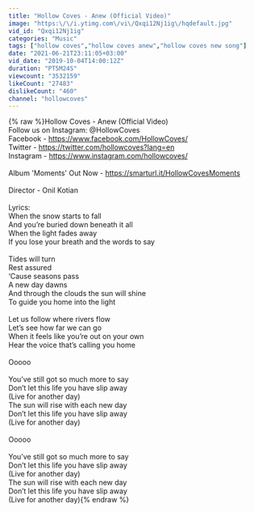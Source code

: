 ```yaml
---
title: "Hollow Coves - Anew (Official Video)"
image: "https:\/\/i.ytimg.com\/vi\/Qxqi12Nj1ig\/hqdefault.jpg"
vid_id: "Qxqi12Nj1ig"
categories: "Music"
tags: ["hollow coves","hollow coves anew","hollow coves new song"]
date: "2021-06-21T23:11:05+03:00"
vid_date: "2019-10-04T14:00:12Z"
duration: "PT5M24S"
viewcount: "3532159"
likeCount: "27483"
dislikeCount: "460"
channel: "hollowcoves"
---
```

{% raw %}Hollow Coves - Anew (Official Video)<br />Follow us on Instagram: @HollowCoves<br />Facebook - <a rel="nofollow" target="blank" href="https://www.facebook.com/HollowCoves/">https://www.facebook.com/HollowCoves/</a><br />Twitter - <a rel="nofollow" target="blank" href="https://twitter.com/hollowcoves?lang=en">https://twitter.com/hollowcoves?lang=en</a><br />Instagram - <a rel="nofollow" target="blank" href="https://www.instagram.com/hollowcoves/">https://www.instagram.com/hollowcoves/</a><br /><br />Album 'Moments' Out Now - <a rel="nofollow" target="blank" href="https://smarturl.it/HollowCovesMoments">https://smarturl.it/HollowCovesMoments</a><br /><br />Director -  Onil Kotian<br /><br />Lyrics:<br />When the snow starts to fall<br />And you’re buried down beneath it all<br />When the light fades away<br />If you lose your breath and the words to say<br /><br />Tides will turn<br />Rest assured<br />‘Cause seasons pass<br />A new day dawns<br />And through the clouds the sun will shine<br />To guide you home into the light<br /><br />Let us follow where rivers flow<br />Let’s see how far we can go<br />When it feels like you’re out on your own<br />Hear the voice that’s calling you home<br /><br />Ooooo<br /><br />You’ve still got so much more to say<br />Don’t let this life you have slip away<br />(Live for another day)<br />The sun will rise with each new day<br />Don’t let this life you have slip away<br />(Live for another day)<br /><br />Ooooo<br /><br />You’ve still got so much more to say<br />Don’t let this life you have slip away<br />(Live for another day)<br />The sun will rise with each new day<br />Don’t let this life you have slip away<br />(Live for another day){% endraw %}
